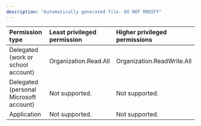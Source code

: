 ```yaml
---
description: "Automatically generated file. DO NOT MODIFY"
---
```


|Permission type|Least privileged permission|Higher privileged permissions|
|:---|:---|:---|
|Delegated (work or school account)|Organization.Read.All|Organization.ReadWrite.All|
|Delegated (personal Microsoft account)|Not supported.|Not supported.|
|Application|Not supported.|Not supported.|

